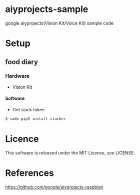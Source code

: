 # aiyprojects-sample
google aiyprojects(Vision Kit/Voice Kit) sample code

# Setup
## food diary
### Hardware
- Vision Kit

#### Software
- Get slack token

```sh
$ sudo pip3 install slacker
```


# Licence
This software is released under the MIT License, see LICENSE.


# References
https://github.com/google/aiyprojects-raspbian
